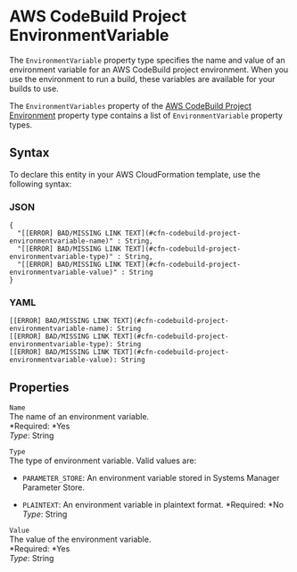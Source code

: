 # AWS CodeBuild Project EnvironmentVariable<a name="aws-properties-codebuild-project-environmentvariable"></a>

The `EnvironmentVariable` property type specifies the name and value of an environment variable for an AWS CodeBuild project environment\. When you use the environment to run a build, these variables are available for your builds to use\.

The `EnvironmentVariables` property of the [AWS CodeBuild Project Environment](aws-properties-codebuild-project-environment.md) property type contains a list of `EnvironmentVariable` property types\.

## Syntax<a name="aws-properties-codebuild-project-environmentvariable-syntax"></a>

To declare this entity in your AWS CloudFormation template, use the following syntax:

### JSON<a name="aws-properties-codebuild-project-environmentvariable-syntax.json"></a>

```
{
  "[[ERROR] BAD/MISSING LINK TEXT](#cfn-codebuild-project-environmentvariable-name)" : String,
  "[[ERROR] BAD/MISSING LINK TEXT](#cfn-codebuild-project-environmentvariable-type)" : String,
  "[[ERROR] BAD/MISSING LINK TEXT](#cfn-codebuild-project-environmentvariable-value)" : String
}
```

### YAML<a name="aws-properties-codebuild-project-environmentvariable-syntax.yaml"></a>

```
[[ERROR] BAD/MISSING LINK TEXT](#cfn-codebuild-project-environmentvariable-name): String
[[ERROR] BAD/MISSING LINK TEXT](#cfn-codebuild-project-environmentvariable-type): String
[[ERROR] BAD/MISSING LINK TEXT](#cfn-codebuild-project-environmentvariable-value): String
```

## Properties<a name="w3ab2c21c14d295b9"></a>

`Name`  
The name of an environment variable\.  
*Required: *Yes  
*Type*: String

`Type`  
The type of environment variable\. Valid values are:  

+ `PARAMETER_STORE`: An environment variable stored in Systems Manager Parameter Store\.

+ `PLAINTEXT`: An environment variable in plaintext format\.
*Required: *No  
*Type*: String

`Value`  
The value of the environment variable\.  
*Required: *Yes  
*Type*: String